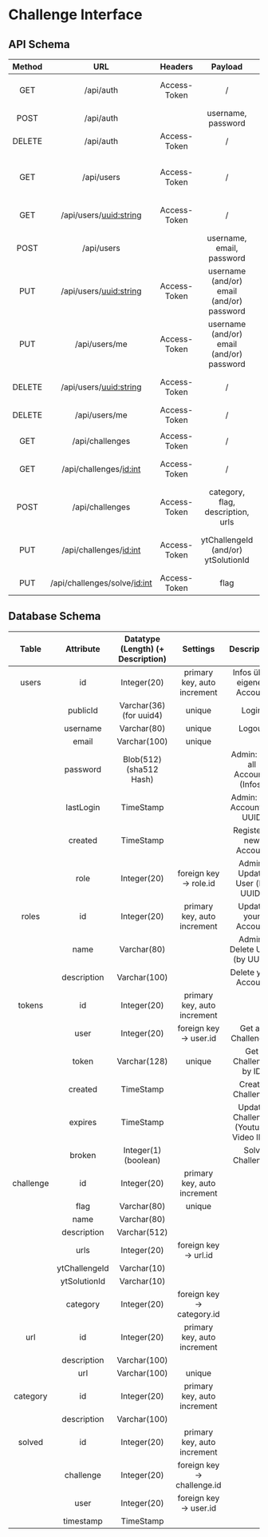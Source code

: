 # Challenge Interface
## API Schema
| Method | URL | Headers | Payload | Description | Status |
|:------:|:------------------------------:|:------------:|:-----------------------------------------:|:------------------------------------:|:------:|
| GET | /api/auth | Access-Token | / | Infos über eigenen Account | Done |
| POST | /api/auth |  | username, password | Login | Done |
| DELETE | /api/auth | Access-Token | / | Logout | Done |
|  |  |  |  |  |  |
| GET | /api/users | Access-Token | / | Admin: Get all Accounts (Infos) | Done |
| GET | /api/users/<uuid:string> | Access-Token | / | Admin: Get Account by UUID | Done |
| POST | /api/users |  | username, email, password | Register a new Account | Done |
| PUT | /api/users/<uuid:string> | Access-Token | username (and/or) email (and/or) password | Admin: Update User (by UUID) | Done |
| PUT | /api/users/me | Access-Token | username (and/or) email (and/or) password | Update your Account | Done |
| DELETE | /api/users/<uuid:string> | Access-Token | / | Admin: Delete User (by UUID) | Done |
| DELETE | /api/users/me | Access-Token | / | Delete your Account | Done |
|  |  |  |  |  |  |
| GET | /api/challenges | Access-Token | / | Get all Challenges |  |
| GET | /api/challenges/<id:int> | Access-Token | / | Get Challenge by ID |  |
| POST | /api/challenges | Access-Token | category, flag, description, urls | Create Challenge |  |
| PUT | /api/challenges/<id:int> | Access-Token | ytChallengeId (and/or) ytSolutionId | Update Challenge (Youtube Video IDs) |  |
| PUT | /api/challenges/solve/<id:int> | Access-Token | flag | Solv Challenge |  |

## Database Schema
| Table | Attribute | Datatype (Length) (+ Description) | Settings | Description |
|:---------:|:-------------:|:---------------------------------:|:---------------------------:|:------------------------------------:|
| users | id | Integer(20) | primary key, auto increment | Infos über eigenen Account |
|  | publicId | Varchar(36) (for uuid4) | unique | Login |
|  | username | Varchar(80) | unique | Logout |
|  | email | Varchar(100) | unique |  |
|  | password | Blob(512) (sha512 Hash) |  | Admin: Get all Accounts (Infos) |
|  | lastLogin | TimeStamp |  | Admin: Get Account by UUID |
|  | created | TimeStamp |  | Register a new Account |
|  | role | Integer(20) | foreign key -> role.id | Admin: Update User (by UUID) |
| roles | id | Integer(20) | primary key, auto increment | Update your Account |
|  | name | Varchar(80) |  | Admin: Delete User (by UUID) |
|  | description | Varchar(100) |  | Delete your Account |
| tokens | id | Integer(20) | primary key, auto increment |  |
|  | user | Integer(20) | foreign key -> user.id | Get all Challenges |
|  | token | Varchar(128) | unique | Get Challenge by ID |
|  | created | TimeStamp |  | Create Challenge |
|  | expires | TimeStamp |  | Update Challenge (Youtube Video IDs) |
|  | broken | Integer(1) (boolean) |  | Solv Challenge |
| challenge | id | Integer(20) | primary key, auto increment |  |
|  | flag | Varchar(80) | unique |  |
|  | name | Varchar(80) |  |  |
|  | description | Varchar(512) |  |  |
|  | urls | Integer(20) | foreign key -> url.id |  |
|  | ytChallengeId | Varchar(10) |  |  |
|  | ytSolutionId | Varchar(10) |  |  |
|  | category | Integer(20) | foreign key -> category.id |  |
| url | id | Integer(20) | primary key, auto increment |  |
|  | description | Varchar(100) |  |  |
|  | url | Varchar(100) | unique |  |
| category | id | Integer(20) | primary key, auto increment |  |
|  | description | Varchar(100) |  |  |
| solved | id | Integer(20) | primary key, auto increment |  |
|  | challenge | Integer(20) | foreign key -> challenge.id |  |
|  | user | Integer(20) | foreign key -> user.id |  |
|  | timestamp | TimeStamp |  |  |
